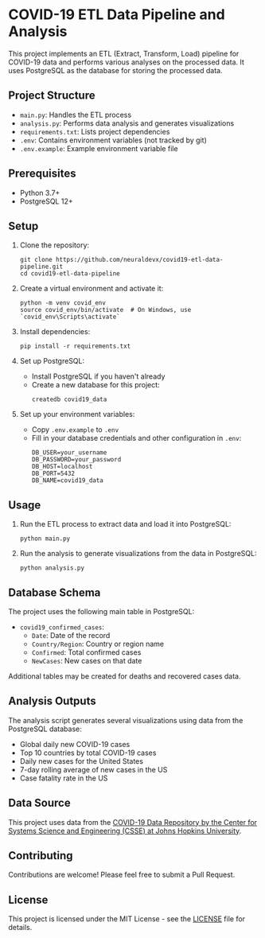 # COVID-19 ETL Data Pipeline and Analysis

This project implements an ETL (Extract, Transform, Load) pipeline for COVID-19 data and performs various analyses on the processed data. It uses PostgreSQL as the database for storing the processed data.

## Project Structure

- `main.py`: Handles the ETL process
- `analysis.py`: Performs data analysis and generates visualizations
- `requirements.txt`: Lists project dependencies
- `.env`: Contains environment variables (not tracked by git)
- `.env.example`: Example environment variable file

## Prerequisites

- Python 3.7+
- PostgreSQL 12+

## Setup

1. Clone the repository:
   ```
   git clone https://github.com/neuraldevx/covid19-etl-data-pipeline.git
   cd covid19-etl-data-pipeline
   ```

2. Create a virtual environment and activate it:
   ```
   python -m venv covid_env
   source covid_env/bin/activate  # On Windows, use `covid_env\Scripts\activate`
   ```

3. Install dependencies:
   ```
   pip install -r requirements.txt
   ```

4. Set up PostgreSQL:
   - Install PostgreSQL if you haven't already
   - Create a new database for this project:
     ```
     createdb covid19_data
     ```

5. Set up your environment variables:
   - Copy `.env.example` to `.env`
   - Fill in your database credentials and other configuration in `.env`:
     ```
     DB_USER=your_username
     DB_PASSWORD=your_password
     DB_HOST=localhost
     DB_PORT=5432
     DB_NAME=covid19_data
     ```

## Usage

1. Run the ETL process to extract data and load it into PostgreSQL:
   ```
   python main.py
   ```

2. Run the analysis to generate visualizations from the data in PostgreSQL:
   ```
   python analysis.py
   ```

## Database Schema

The project uses the following main table in PostgreSQL:

- `covid19_confirmed_cases`:
  - `Date`: Date of the record
  - `Country/Region`: Country or region name
  - `Confirmed`: Total confirmed cases
  - `NewCases`: New cases on that date

Additional tables may be created for deaths and recovered cases data.

## Analysis Outputs

The analysis script generates several visualizations using data from the PostgreSQL database:

- Global daily new COVID-19 cases
- Top 10 countries by total COVID-19 cases
- Daily new cases for the United States
- 7-day rolling average of new cases in the US
- Case fatality rate in the US

## Data Source

This project uses data from the [COVID-19 Data Repository by the Center for Systems Science and Engineering (CSSE) at Johns Hopkins University](https://github.com/CSSEGISandData/COVID-19).

## Contributing

Contributions are welcome! Please feel free to submit a Pull Request.

## License

This project is licensed under the MIT License - see the [LICENSE](LICENSE) file for details.
